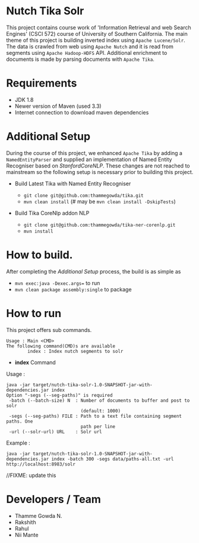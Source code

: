 Nutch Tika Solr
================

This project contains course work of 'Information Retrieval and web Search Engines' (CSCI 572) 
course of University of Southern California.
The main theme of this project is building inverted index using `Apache Lucene/Solr`. The data is crawled from web
using `Apache Nutch` and it is read from segments using `Apache Hadoop-HDFS` API.
Additional enrichment to documents is made by parsing documents with `Apache Tika`.

# Requirements 
+ JDK 1.8  
+ Newer version of Maven (used 3.3)
+ Internet connection to download maven dependencies

# Additional Setup 
During the course of this project, we enhanced `Apache Tika` by adding a `NamedEntityParser` and supplied an
implementation of Named Entity Recogniser based on _StanfordCoreNLP_. These changes are not reached to mainstream
so the following setup is necessary prior to building this project.

+ Build Latest Tika with Named Entity Recogniser
  
  + `git clone git@github.com:thammegowda/tika.git`
  + `mvn clean install` (# may be `mvn clean install -DskipTests`)
+ Build Tika CoreNlp addon NLP
  + `git clone git@github.com:thammegowda/tika-ner-corenlp.git`
  + `mvn install`

# How to build.

After completing the _Additional Setup_ process, the build is as simple as
+ `mvn exec:java -Dexec.args=` to run
+ `mvn clean package assembly:single` to package


# How to run

This project offers sub commands.

  ```
  Usage : Main <CMD>
  The following command(CMD)s are available
          index : Index nutch segments to solr
  ```

  + **index** Command

  Usage :
  ```
  java -jar target/nutch-tika-solr-1.0-SNAPSHOT-jar-with-dependencies.jar index
  Option "-segs (--seg-paths)" is required
   -batch (--batch-size) N  : Number of documents to buffer and post to solr
                              (default: 1000)
   -segs (--seg-paths) FILE : Path to a text file containing segment paths. One
                              path per line
   -url (--solr-url) URL    : Solr url
  ```

  Example :
  ```
  java -jar target/nutch-tika-solr-1.0-SNAPSHOT-jar-with-dependencies.jar index -batch 300 -segs data/paths-all.txt -url http://localhost:8983/solr
  ```

//FIXME: update this


# Developers / Team
+ Thamme Gowda N.
+ Rakshith
+ Rahul
+ Nii Mante

